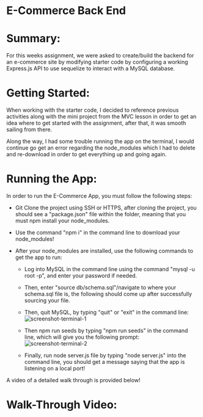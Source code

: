 # E-Commerce Back End

# Summary: 
For this weeks assignment, we were asked to create/build the backend for an e-commerce site by modifying starter code by configuring a working Express.js API to use sequelize to interact with a MySQL database. 


# Getting Started:
When working with the starter code, I decided to reference previous activities along with the mini project from the MVC lesson in order to get an idea where to get started with the assignment, after that, it was smooth sailing from there. 

Along the way, I had some trouble running the app on the terminal, I would continue go get an error regarding the node_modules which I had to delete and re-download in order to get everything up and going again.



# Running the App:
In order to run the E-Commerce App, you must follow the following steps:

- Git Clone the project using SSH or HTTPS, after cloning the project, you should see a "package.json" file within the folder, meaning that  you must npm install your node_modules.

- Use the command "npm i" in the command line to download your node_modules!

- After your node_modules are installed, use the following commands to get the app to run:
    - Log into MySQL in the command line using the command "mysql -u root -p", and enter your password if needed.
    - Then, enter "source db/schema.sql"/navigate to where your schema.sql file is, the following should come up after successfully sourcing your file. 
    - Then, quit MySQL, by typing "quit" or "exit" in the command line:
![screenshot-terminal-1](https://user-images.githubusercontent.com/87496972/140557492-621b4757-d1c1-4ec3-9ce6-9008e8ec9d8b.png)
    - Then npm run seeds by typing "npm run seeds" in the command line, which will give you the following prompt:
![screenshot-terminal-2](https://user-images.githubusercontent.com/87496972/140557531-17f82481-17b3-49fc-a00d-e1680cd77592.png)

   - Finally, run node server.js file by typing "node server.js" into the command line, you should get a message saying that the app is listening on a local port!

A video of a detailed walk through is provided below!


# Walk-Through Video:
